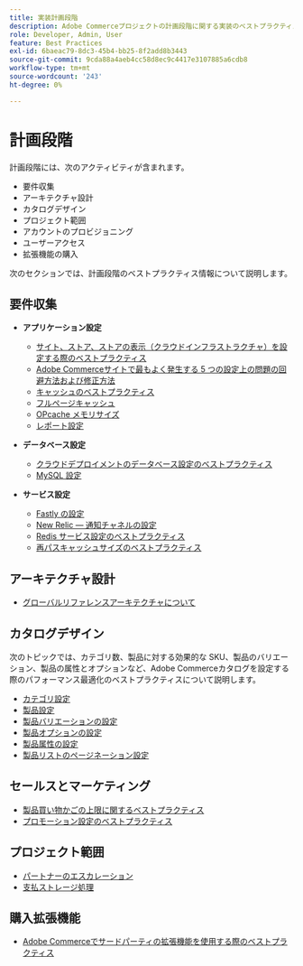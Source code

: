 ```yaml
---
title: 実装計画段階
description: Adobe Commerceプロジェクトの計画段階に関する実装のベストプラクティスについて説明します。
role: Developer, Admin, User
feature: Best Practices
exl-id: 6baeac79-8dc3-45b4-bb25-8f2add8b3443
source-git-commit: 9cda88a4aeb4cc58d8ec9c4417e3107885a6cdb8
workflow-type: tm+mt
source-wordcount: '243'
ht-degree: 0%

---
```


# 計画段階

計画段階には、次のアクティビティが含まれます。

- 要件収集
- アーキテクチャ設計
- カタログデザイン
- プロジェクト範囲
- アカウントのプロビジョニング
- ユーザーアクセス
- 拡張機能の購入

次のセクションでは、計画段階のベストプラクティス情報について説明します。

## 要件収集

- **アプリケーション設定**
   - [サイト、ストア、ストアの表示（クラウドインフラストラクチャ）を設定する際のベストプラクティス](sites-stores-store-views.md)
   - [Adobe Commerceサイトで最もよく発生する 5 つの設定上の問題の回避方法および修正方法](https://business.adobe.com/blog/how-to/usual-suspects-five-configuration-fixes-maximize-your-peak-sales)
   - [キャッシュのベストプラクティス](https://docs.magento.com/user-guide/system/cache-management.html#best-practices-for-caching)
   - [フルページキャッシュ](https://developer.adobe.com/commerce/php/development/cache/page/public-content/)
   - [OPcache メモリサイズ](opcache-memory-size.md)
   - [レポート設定](reporting-configuration.md)

- **データベース設定**
   - [クラウドデプロイメントのデータベース設定のベストプラクティス&#x200B;](database-on-cloud.md)
   - [MySQL 設&#x200B;定](mysql-configuration.md)

- **サービス設定**
   - [Fastly の設定](https://devdocs.magento.com/cloud/cdn/configure-fastly.html)
   - [New Relic — 通知チャネルの設定](https://devdocs.magento.com/cloud/project/new-relic.html#configure-notification-channels)
   - [Redis サービス設定のベストプラクティス&#x200B;](redis-service-configuration.md)
   - [再パスキャッシュサイズのベストプラクティス](realpath-cache-size.md)

## **アーキテクチャ設計**

<!--Asset not yet integrated
- [GRA Architecture examples](https://wiki.corp.adobe.com/x/kD4ykw)
-->
- [グローバルリファレンスアーキテクチャについて](../../../implementation-playbook/architecture/global-reference/overview.md)

## **カタログデザイン**

次のトピックでは、カテゴリ数、製品に対する効果的な SKU、製品のバリエーション、製品の属性とオプションなど、Adobe Commerceカタログを設定する際のパフォーマンス最適化のベストプラクティスについて説明します。

- [カテゴリ設定](catalog-management.md#category-limits)
- [製品設&#x200B;定](catalog-management.md#product-sku-limits)
- [製品バリエーションの設定](catalog-management.md#product-variations)
- [製品オプションの設定](catalog-management.md#product-options)
- [製品属性の設&#x200B;定](catalog-management.md#product-attributes)
- [製品リストのページネーション設定](catalog-management.md#product-listing-pagination)

## **セールスとマーケティング**

- [製品買い物かごの上限に関するベストプラクティス](catalog-management.md#cart-limits)
- [プロモーション設定のベストプラクティス](catalog-management.md#promotions)

## **プロジェクト範囲**

- [パートナーのエスカレーション](partner-escalation.md)
- [支払ストレージ処理](payment-processing-storage.md)

## **購入拡張機能**

- [Adobe Commerceでサードパーティの拡張機能を使用する際のベストプラクティス](extensions.md)
